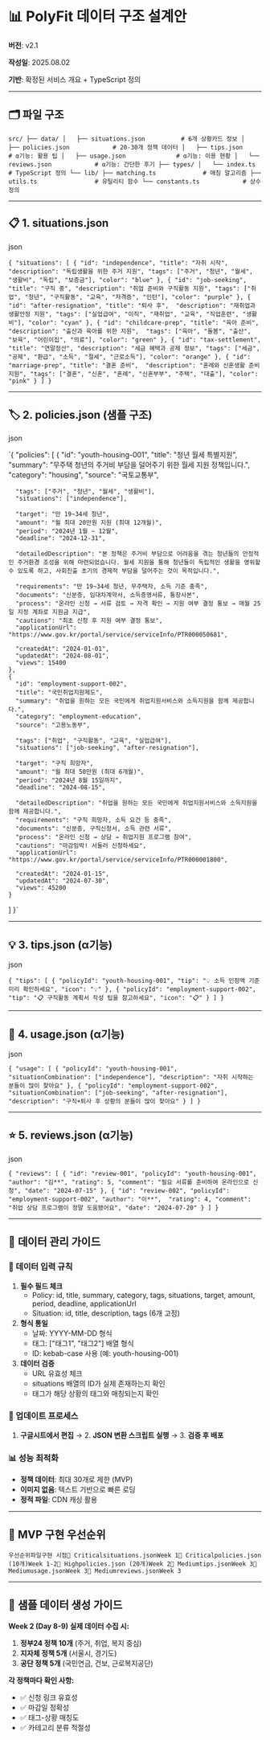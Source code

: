 # 📊 PolyFit 데이터 구조 설계안

**버전**: v2.1

**작성일**: 2025.08.02

**기반**: 확정된 서비스 개요 + TypeScript 정의

---

## 🗂️ 파일 구조

`src/
├── data/
│   ├── situations.json          # 6개 상황카드 정보
│   ├── policies.json            # 20-30개 정책 데이터
│   ├── tips.json               # α기능: 활용 팁
│   ├── usage.json              # α기능: 이용 현황
│   └── reviews.json            # α기능: 간단한 후기
├── types/
│   └── index.ts                # TypeScript 정의
└── lib/
    ├── matching.ts             # 매칭 알고리즘
    ├── utils.ts                # 유틸리티 함수
    └── constants.ts            # 상수 정의`

---

## 📋 1. situations.json

json

`{
  "situations": [
    {
      "id": "independence",
      "title": "자취 시작",
      "description": "독립생활을 위한 주거 지원",
      "tags": ["주거", "청년", "월세", "생활비", "독립", "보증금"],
      "color": "blue"
    },
    {
      "id": "job-seeking", 
      "title": "구직 중",
      "description": "취업 준비와 구직활동 지원",
      "tags": ["취업", "청년", "구직활동", "교육", "자격증", "인턴"],
      "color": "purple"
    },
    {
      "id": "after-resignation",
      "title": "퇴사 후", 
      "description": "재취업과 생활안정 지원",
      "tags": ["실업급여", "이직", "재취업", "교육", "직업훈련", "생활비"],
      "color": "cyan"
    },
    {
      "id": "childcare-prep",
      "title": "육아 준비",
      "description": "출산과 육아를 위한 지원", 
      "tags": ["육아", "돌봄", "출산", "보육", "어린이집", "의료"],
      "color": "green"
    },
    {
      "id": "tax-settlement",
      "title": "연말정산",
      "description": "세금 혜택과 공제 정보",
      "tags": ["세금", "공제", "환급", "소득", "절세", "근로소득"],
      "color": "orange"
    },
    {
      "id": "marriage-prep",
      "title": "결혼 준비", 
      "description": "혼례와 신혼생활 준비 지원",
      "tags": ["결혼", "신혼", "혼례", "신혼부부", "주택", "대출"],
      "color": "pink"
    }
  ]
}`

---

## 🏷️ 2. policies.json (샘플 구조)

json

`{
  "policies": [
    {
      "id": "youth-housing-001",
      "title": "청년 월세 특별지원",
      "summary": "무주택 청년의 주거비 부담을 덜어주기 위한 월세 지원 정책입니다.",
      "category": "housing",
      "source": "국토교통부",
      
      "tags": ["주거", "청년", "월세", "생활비"],
      "situations": ["independence"],
      
      "target": "만 19~34세 청년",
      "amount": "월 최대 20만원 지원 (최대 12개월)",
      "period": "2024년 1월 ~ 12월",
      "deadline": "2024-12-31",
      
      "detailedDescription": "본 정책은 주거비 부담으로 어려움을 겪는 청년들의 안정적인 주거환경 조성을 위해 마련되었습니다. 월세 지원을 통해 청년들이 독립적인 생활을 영위할 수 있도록 하고, 사회진출 초기의 경제적 부담을 덜어주는 것이 목적입니다.",
      
      "requirements": "만 19~34세 청년, 무주택자, 소득 기준 충족",
      "documents": "신분증, 임대차계약서, 소득증명서류, 통장사본",
      "process": "온라인 신청 → 서류 검토 → 자격 확인 → 지원 여부 결정 통보 → 매월 25일 지정 계좌로 지원금 지급",
      "cautions": "최초 신청 후 지원 여부 결정 통보",
      "applicationUrl": "https://www.gov.kr/portal/service/serviceInfo/PTR000050681",
      
      "createdAt": "2024-01-01",
      "updatedAt": "2024-08-01",
      "views": 15400
    },
    {
      "id": "employment-support-002", 
      "title": "국민취업지원제도",
      "summary": "취업을 원하는 모든 국민에게 취업지원서비스와 소득지원을 함께 제공합니다.",
      "category": "employment-education",
      "source": "고용노동부",
      
      "tags": ["취업", "구직활동", "교육", "실업급여"],
      "situations": ["job-seeking", "after-resignation"],
      
      "target": "구직 희망자",
      "amount": "월 최대 50만원 (최대 6개월)",
      "period": "2024년 8월 15일까지",
      "deadline": "2024-08-15",
      
      "detailedDescription": "취업을 원하는 모든 국민에게 취업지원서비스와 소득지원을 함께 제공합니다.",
      "requirements": "구직 희망자, 소득 요건 등 충족",
      "documents": "신분증, 구직신청서, 소득 관련 서류",
      "process": "온라인 신청 → 상담 → 취업지원 프로그램 참여",
      "cautions": "마감임박! 서둘러 신청하세요",
      "applicationUrl": "https://www.gov.kr/portal/service/serviceInfo/PTR000001800",
      
      "createdAt": "2024-01-15", 
      "updatedAt": "2024-07-30",
      "views": 45200
    }
  ]
}`

---

## 💡 3. tips.json (α기능)

json

`{
  "tips": [
    {
      "policyId": "youth-housing-001",
      "tip": "💡 소득 인정액 기준 미리 확인하세요",
      "icon": "💡"
    },
    {
      "policyId": "employment-support-002", 
      "tip": "📋 구직활동 계획서 작성 팁을 참고하세요",
      "icon": "📋"
    }
  ]
}`

---

## 👥 4. usage.json (α기능)

json

`{
  "usage": [
    {
      "policyId": "youth-housing-001",
      "situationCombination": ["independence"],
      "description": "자취 시작하는 분들이 많이 찾아요"
    },
    {
      "policyId": "employment-support-002",
      "situationCombination": ["job-seeking", "after-resignation"],
      "description": "구직+퇴사 후 상황의 분들이 많이 찾아요"
    }
  ]
}`

---

## ⭐ 5. reviews.json (α기능)

json

`{
  "reviews": [
    {
      "id": "review-001",
      "policyId": "youth-housing-001", 
      "author": "김**",
      "rating": 5,
      "comment": "필요 서류를 준비하여 온라인으로 신청",
      "date": "2024-07-15"
    },
    {
      "id": "review-002",
      "policyId": "employment-support-002",
      "author": "이**", 
      "rating": 4,
      "comment": "취업 상담 프로그램이 정말 도움됐어요",
      "date": "2024-07-20"
    }
  ]
}`

---

## 🔧 데이터 관리 가이드

### 📝 데이터 입력 규칙

1. **필수 필드 체크**
    - Policy: id, title, summary, category, tags, situations, target, amount, period, deadline, applicationUrl
    - Situation: id, title, description, tags (6개 고정)
2. **형식 통일**
    - 날짜: YYYY-MM-DD 형식
    - 태그: ["태그1", "태그2"] 배열 형식
    - ID: kebab-case 사용 (예: youth-housing-001)
3. **데이터 검증**
    - URL 유효성 체크
    - situations 배열의 ID가 실제 존재하는지 확인
    - 태그가 해당 상황의 태그와 매칭되는지 확인

### 🔄 업데이트 프로세스

1. **구글시트에서 편집** → 2. **JSON 변환 스크립트 실행** → 3. **검증 후 배포**

### 📊 성능 최적화

- **정책 데이터**: 최대 30개로 제한 (MVP)
- **이미지 없음**: 텍스트 기반으로 빠른 로딩
- **정적 파일**: CDN 캐싱 활용

---

## 🎯 MVP 구현 우선순위

```
우선순위파일구현 시점🥇 Criticalsituations.jsonWeek 1🥇 Criticalpolicies.json (10개)Week 1-2🥈 Highpolicies.json (20개)Week 2🥉 Mediumtips.jsonWeek 3🥉 Mediumusage.jsonWeek 3🥉 Mediumreviews.jsonWeek 3
```

---

## 💾 샘플 데이터 생성 가이드

**Week 2 (Day 8-9) 실제 데이터 수집 시:**

1. **정부24 정책 10개** (주거, 취업, 복지 중심)
2. **지자체 정책 5개** (서울시, 경기도)
3. **공단 정책 5개** (국민연금, 건보, 근로복지공단)

**각 정책마다 확인 사항:**

- ✅ 신청 링크 유효성
- ✅ 마감일 정확성
- ✅ 태그-상황 매칭도
- ✅ 카테고리 분류 적절성